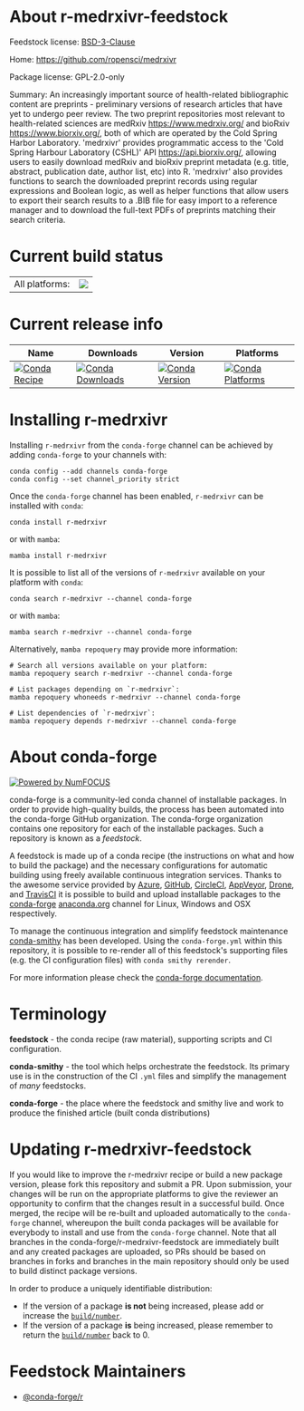 About r-medrxivr-feedstock
==========================

Feedstock license: [BSD-3-Clause](https://github.com/conda-forge/r-medrxivr-feedstock/blob/main/LICENSE.txt)

Home: https://github.com/ropensci/medrxivr

Package license: GPL-2.0-only

Summary: An increasingly important source of health-related bibliographic content are preprints - preliminary versions of research articles that have yet to undergo peer review. The two preprint repositories most relevant to health-related sciences are medRxiv <https://www.medrxiv.org/> and bioRxiv <https://www.biorxiv.org/>, both of which are operated by the Cold Spring Harbor Laboratory. 'medrxivr' provides programmatic access to the 'Cold Spring Harbour Laboratory (CSHL)' API <https://api.biorxiv.org/>, allowing users to easily download medRxiv and bioRxiv preprint metadata (e.g. title, abstract, publication date, author list, etc) into R. 'medrxivr' also provides functions to search the downloaded preprint records using regular expressions and Boolean logic, as well as helper functions that allow users to export their search results to a .BIB file for easy import to a reference manager and to download the full-text PDFs of preprints matching their search criteria.

Current build status
====================


<table><tr><td>All platforms:</td>
    <td>
      <a href="https://dev.azure.com/conda-forge/feedstock-builds/_build/latest?definitionId=16247&branchName=main">
        <img src="https://dev.azure.com/conda-forge/feedstock-builds/_apis/build/status/r-medrxivr-feedstock?branchName=main">
      </a>
    </td>
  </tr>
</table>

Current release info
====================

| Name | Downloads | Version | Platforms |
| --- | --- | --- | --- |
| [![Conda Recipe](https://img.shields.io/badge/recipe-r--medrxivr-green.svg)](https://anaconda.org/conda-forge/r-medrxivr) | [![Conda Downloads](https://img.shields.io/conda/dn/conda-forge/r-medrxivr.svg)](https://anaconda.org/conda-forge/r-medrxivr) | [![Conda Version](https://img.shields.io/conda/vn/conda-forge/r-medrxivr.svg)](https://anaconda.org/conda-forge/r-medrxivr) | [![Conda Platforms](https://img.shields.io/conda/pn/conda-forge/r-medrxivr.svg)](https://anaconda.org/conda-forge/r-medrxivr) |

Installing r-medrxivr
=====================

Installing `r-medrxivr` from the `conda-forge` channel can be achieved by adding `conda-forge` to your channels with:

```
conda config --add channels conda-forge
conda config --set channel_priority strict
```

Once the `conda-forge` channel has been enabled, `r-medrxivr` can be installed with `conda`:

```
conda install r-medrxivr
```

or with `mamba`:

```
mamba install r-medrxivr
```

It is possible to list all of the versions of `r-medrxivr` available on your platform with `conda`:

```
conda search r-medrxivr --channel conda-forge
```

or with `mamba`:

```
mamba search r-medrxivr --channel conda-forge
```

Alternatively, `mamba repoquery` may provide more information:

```
# Search all versions available on your platform:
mamba repoquery search r-medrxivr --channel conda-forge

# List packages depending on `r-medrxivr`:
mamba repoquery whoneeds r-medrxivr --channel conda-forge

# List dependencies of `r-medrxivr`:
mamba repoquery depends r-medrxivr --channel conda-forge
```


About conda-forge
=================

[![Powered by
NumFOCUS](https://img.shields.io/badge/powered%20by-NumFOCUS-orange.svg?style=flat&colorA=E1523D&colorB=007D8A)](https://numfocus.org)

conda-forge is a community-led conda channel of installable packages.
In order to provide high-quality builds, the process has been automated into the
conda-forge GitHub organization. The conda-forge organization contains one repository
for each of the installable packages. Such a repository is known as a *feedstock*.

A feedstock is made up of a conda recipe (the instructions on what and how to build
the package) and the necessary configurations for automatic building using freely
available continuous integration services. Thanks to the awesome service provided by
[Azure](https://azure.microsoft.com/en-us/services/devops/), [GitHub](https://github.com/),
[CircleCI](https://circleci.com/), [AppVeyor](https://www.appveyor.com/),
[Drone](https://cloud.drone.io/welcome), and [TravisCI](https://travis-ci.com/)
it is possible to build and upload installable packages to the
[conda-forge](https://anaconda.org/conda-forge) [anaconda.org](https://anaconda.org/)
channel for Linux, Windows and OSX respectively.

To manage the continuous integration and simplify feedstock maintenance
[conda-smithy](https://github.com/conda-forge/conda-smithy) has been developed.
Using the ``conda-forge.yml`` within this repository, it is possible to re-render all of
this feedstock's supporting files (e.g. the CI configuration files) with ``conda smithy rerender``.

For more information please check the [conda-forge documentation](https://conda-forge.org/docs/).

Terminology
===========

**feedstock** - the conda recipe (raw material), supporting scripts and CI configuration.

**conda-smithy** - the tool which helps orchestrate the feedstock.
                   Its primary use is in the construction of the CI ``.yml`` files
                   and simplify the management of *many* feedstocks.

**conda-forge** - the place where the feedstock and smithy live and work to
                  produce the finished article (built conda distributions)


Updating r-medrxivr-feedstock
=============================

If you would like to improve the r-medrxivr recipe or build a new
package version, please fork this repository and submit a PR. Upon submission,
your changes will be run on the appropriate platforms to give the reviewer an
opportunity to confirm that the changes result in a successful build. Once
merged, the recipe will be re-built and uploaded automatically to the
`conda-forge` channel, whereupon the built conda packages will be available for
everybody to install and use from the `conda-forge` channel.
Note that all branches in the conda-forge/r-medrxivr-feedstock are
immediately built and any created packages are uploaded, so PRs should be based
on branches in forks and branches in the main repository should only be used to
build distinct package versions.

In order to produce a uniquely identifiable distribution:
 * If the version of a package **is not** being increased, please add or increase
   the [``build/number``](https://docs.conda.io/projects/conda-build/en/latest/resources/define-metadata.html#build-number-and-string).
 * If the version of a package **is** being increased, please remember to return
   the [``build/number``](https://docs.conda.io/projects/conda-build/en/latest/resources/define-metadata.html#build-number-and-string)
   back to 0.

Feedstock Maintainers
=====================

* [@conda-forge/r](https://github.com/orgs/conda-forge/teams/r/)

